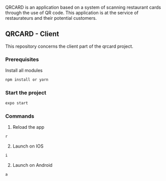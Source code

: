 QRCARD is an application based on a system of scanning restaurant cards through the use of QR code. This application is at the service of restaurateurs and their potential customers. 

## QRCARD - Client

This repository concerns the client part of the qrcard project.

### Prerequisites

Install all modules
  ```sh
  npm install or yarn
  ```

### Start the project 

```sh
expo start
```

### Commands

1. Reload the app
```sh
r
```
2. Launch on IOS
```sh
i
```
2. Launch on Android
```sh
a
```
